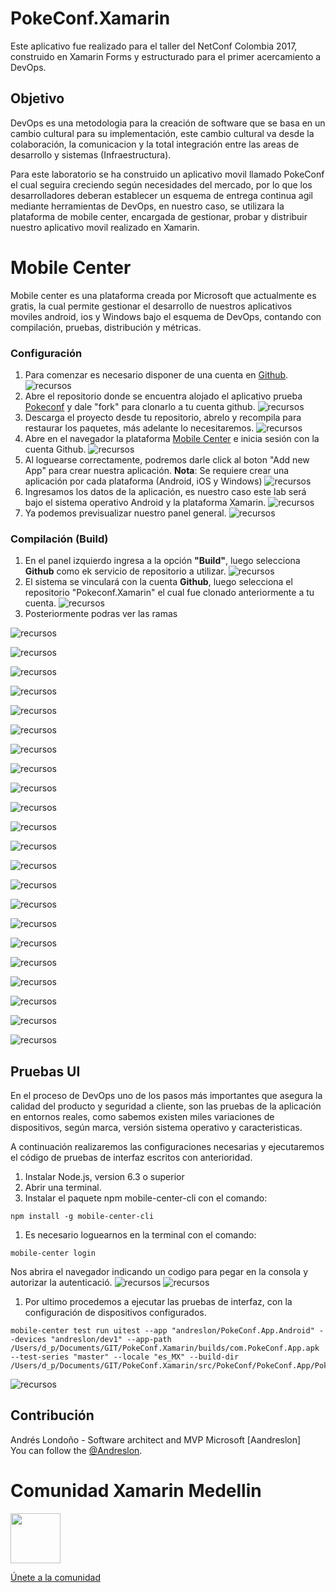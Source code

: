 # PokeConf.Xamarin

Este aplicativo fue realizado para el taller del NetConf Colombia 2017, construido en Xamarin Forms y estructurado para el primer acercamiento a DevOps.

## Objetivo

DevOps es una metodologia para la creación de software que se basa en un cambio cultural para su implementación, este cambio cultural va desde la colaboración, la comunicacion y la total integración entre las areas de desarrollo y sistemas (Infraestructura).

Para este laboratorio se ha construido un aplicativo movil llamado PokeConf el cual seguira creciendo según necesidades del mercado, por lo que los desarrolladores deberan establecer un esquema de entrega continua agil mediante herramientas de DevOps, en nuestro caso, se utilizara la plataforma de mobile center, encargada de gestionar, probar y distribuir nuestro aplicativo movil realizado en Xamarin.

# Mobile Center

Mobile center es una plataforma creada por Microsoft que actualmente es gratis, la cual permite gestionar el desarrollo de nuestros aplicativos moviles android, ios y Windows bajo el esquema de DevOps, contando con compilación, pruebas, distribución y métricas.

### Configuración
1. Para comenzar es necesario disponer de una cuenta en [Github](https://www.github.com).
![recursos](images/0.png)
1. Abre el repositorio donde se encuentra alojado el aplicativo prueba [Pokeconf](https://github.com/andreslon/PokeConf.Xamarin.git) y dale 
"fork" para clonarlo a tu cuenta github.
![recursos](images/0-1.png)
1. Descarga el proyecto desde tu repositorio, abrelo y recompila para restaurar los paquetes, más adelante lo necesitaremos.
![recursos](images/0-2.png)
1. Abre en el navegador la plataforma [Mobile Center](https://mobile.azure.com) e inicia sesión con la cuenta Github.
![recursos](images/1.png)
1. Al loguearse correctamente, podremos darle click al boton "Add new App" para crear nuestra aplicación.
**Nota**: Se requiere crear una aplicación por cada plataforma (Android, iOS y Windows)
![recursos](images/2.png)
1. Ingresamos los datos de la aplicación, es nuestro caso este lab será bajo el sistema operativo Android y la plataforma Xamarin.
![recursos](images/3.png)
1. Ya podemos previsualizar nuestro panel general.
![recursos](images/4.png)

### Compilación (Build)

1. En el panel izquierdo ingresa a la opción **"Build"**, luego selecciona **Github** como ek servicio de repositorio a utilizar.
![recursos](images/5.png)
1. El sistema se vinculará con la cuenta **Github**, luego selecciona el repositorio "Pokeconf.Xamarin" el cual fue clonado anteriormente a tu cuenta.
![recursos](images/6.png)
1. Posteriormente podras ver las ramas

![recursos](images/9.png)

![recursos](images/10.png)

![recursos](images/11.png)

![recursos](images/12.png)

![recursos](images/13.png)

![recursos](images/14.png)

![recursos](images/15.png)

![recursos](images/16.png)

![recursos](images/17.png)

![recursos](images/18.png)

![recursos](images/19.png)

![recursos](images/20.png)

![recursos](images/21.png)

![recursos](images/22.png)

![recursos](images/23.png)

![recursos](images/24.png)

![recursos](images/25.png)

![recursos](images/26.png)

![recursos](images/27.png)

![recursos](images/28.png)

![recursos](images/29.png)

![recursos](images/30.png)






## Pruebas UI

En el proceso de DevOps uno de los pasos más importantes que asegura la calidad del producto y seguridad a cliente, son las pruebas de la aplicación en entornos reales, como sabemos existen miles variaciones de dispositivos, según marca, versión sistema operativo y caracteristicas.

A continuación realizaremos las configuraciones necesarias y ejecutaremos el código de pruebas de interfaz escritos con anterioridad.

1. Instalar Node.js, version 6.3 o superior
1. Abrir una terminal.
1. Instalar el paquete npm mobile-center-cli con el comando: 
```
npm install -g mobile-center-cli
```
1. Es necesario loguearnos en la terminal con el comando: 
```
mobile-center login
```
Nos abrira el navegador indicando un codigo para pegar en la consola y autorizar la autenticació.
![recursos](images/32.png)
![recursos](images/31.png)
1. Por ultimo procedemos a ejecutar las pruebas de interfaz, con la configuración de dispositivos configurados.
```
mobile-center test run uitest --app "andreslon/PokeConf.App.Android" --devices "andreslon/dev1" --app-path /Users/d_p/Documents/GIT/PokeConf.Xamarin/builds/com.PokeConf.App.apk  --test-series "master" --locale "es_MX" --build-dir /Users/d_p/Documents/GIT/PokeConf.Xamarin/src/PokeConf/PokeConf.App/PokeConf.App.UITests/bin/debug
```
![recursos](images/1.png)


## Contribución
 
Andrés Londoño - Software architect and MVP Microsoft [Aandreslon]  
You can follow the [@Andreslon](https://github.com/angular/angular/blob/master/CHANGELOG.md).
 
# Comunidad Xamarin Medellin

<img src="images/XamarinMedellin.jpeg" style="height:80px;text-align:center" />

[Únete a la comunidad](https://www.meetup.com/es-ES/Xamarin-Medellin/)
